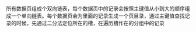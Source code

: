 所有数据页组成个双向链表，每个数据页中的记录会按照主键值从小到大的顺序组成一个单向链表。每个数据页会为里面的记录生成一个页目录，通过主键值查找记录的时候，先通过二分法定位所在的槽，在遍历槽作在的分组中的记录

